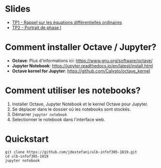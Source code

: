 # Slides
- [TP1 - Rappel sur les équations différentielles ordinaires](TP1_EDO.html)
- [TP2 - Portrait de phase I ](TP2_Portrait_de_phase_I.html)

# Comment installer Octave / Jupyter?

- **Octave**: Plus d'informations ici: https://www.gnu.org/software/octave/
- **Jupyter Notebook**: https://jupyter.readthedocs.io/en/latest/install.html
- **Octave kernel for Jupyter**: https://github.com/Calysto/octave_kernel


# Comment utiliser les notebooks?

1. Installer Octave, Jupyter Notebook et le kernel Octave pour Jupyter.
2. Se déplacer dans le dossier où les notebooks sont stockés.
3. Démarrer ```jupyter notebook``` 
4. Selectionner le notebook dans l'interface web. 

# Quickstart

```
git clone https://github.com/jdestefani/ulb-infof305-1819.git
cd ulb-infof305-1819
jupyter notebook
```
